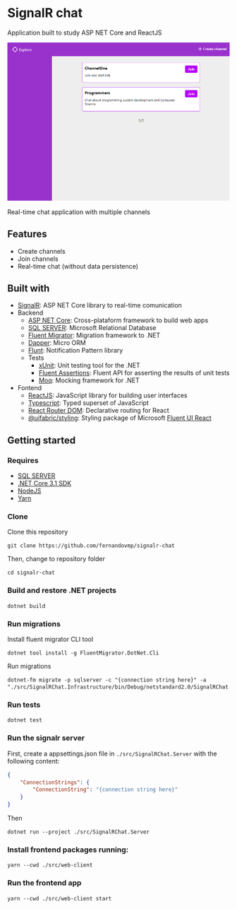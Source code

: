 # SignalR chat

Application built to study ASP NET Core and ReactJS

![chat](./images/chat.gif)

Real-time chat application with multiple channels

## Features

-   Create channels
-   Join channels
-   Real-time chat (without data persistence)

## Built with

-   [SignalR](https://dotnet.microsoft.com/apps/aspnet/signalr): ASP NET Core library to real-time comunication
-   Backend
    -   [ASP NET Core](https://docs.microsoft.com/en-us/aspnet/core/?view=aspnetcore-3.1): Cross-plataform framework to build web apps
    -   [SQL SERVER](https://www.microsoft.com/en-us/sql-server): Microsoft Relational Database
    -   [Fluent Migrator](https://github.com/fluentmigrator/fluentmigrator): Migration framework to .NET
    -   [Dapper](https://dapper-tutorial.net/dapper): Micro ORM
    -   [Flunt](https://github.com/andrebaltieri/flunt): Notification Pattern library
    -   Tests
        -   [xUnit](https://xunit.net/): Unit testing tool for the .NET
        -   [Fluent Assertions](https://fluentassertions.com/): Fluent API for asserting the results of unit tests
        -   [Moq](https://github.com/moq/moq): Mocking framework for .NET
-   Fontend
    -   [ReactJS](https://reactjs.org/): JavaScript library for building user interfaces
    -   [Typescript](https://www.typescriptlang.org/): Typed superset of JavaScript
    -   [React Router DOM](https://reacttraining.com/react-router/web/guides/quick-start): Declarative routing for React
    -   [@uifabric/styling](https://github.com/microsoft/fluentui/tree/master/packages/styling): Styling package of Microsoft [Fluent UI React](https://github.com/microsoft/fluentui/)

## Getting started

### Requires

-   [SQL SERVER](https://www.microsoft.com/en-us/sql-server/sql-server-downloads)
-   [.NET Core 3.1 SDK](https://dotnet.microsoft.com/download)
-   [NodeJS](https://nodejs.org/en/)
-   [Yarn](https://yarnpkg.com/)

### Clone

Clone this repository

```
git clone https://github.com/fernandovmp/signalr-chat
```

Then, change to repository folder

```
cd signalr-chat
```

### Build and restore .NET projects

```
dotnet build
```

### Run migrations

Install fluent migrator CLI tool

```
dotnet tool install -g FluentMigrator.DotNet.Cli
```

Run migrations

```
dotnet-fm migrate -p sqlserver -c "{connection string here}" -a "./src/SignalRChat.Infrastructure/bin/Debug/netstandard2.0/SignalRChat.Infrastructure.dll"
```

### Run tests

```
dotnet test
```

### Run the signalr server

First, create a appsettings.json file in `./src/SignalRChat.Server` with the following content:

```json
{
    "ConnectionStrings": {
        "ConnectionString": "{connection string here}"
    }
}
```

Then

```
dotnet run --project ./src/SignalRChat.Server
```

### Install frontend packages running:

```
yarn --cwd ./src/web-client
```

### Run the frontend app

```
yarn --cwd ./src/web-client start
```
